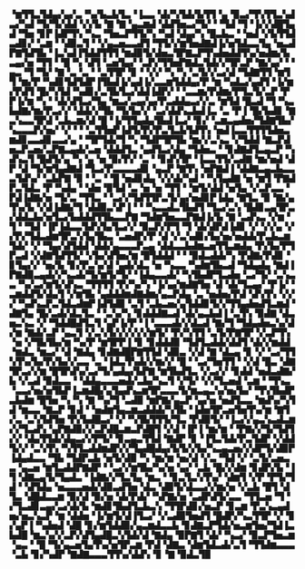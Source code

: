 ▝▆▜▜▃▜▟▄▞▄▞▃▝▚▞▙▃▙▜▃▝▐▃▃▝▟▞▚▜▟▞▙▜▜▝▄▝▉▃▞▜▚▜▜▃▚▟▃▞▚▟▝▜▞▜▞▟▟▝▞▞▙▝▇▝▇▝▄▃▆▟▝▟▟▜▅▃▞▜▞▝▝▜▟▝▜▝▐▞▞▟█▜▄▟▝▜▅▝▊▛▐▟▛▜▚▝▚▃▝▜▅▃▛▜▜▞▚▝▚▟▝▟▄▞▚▝█▃▙▃▝▝▅▟▝▞▙▜▜▟▃▟▊▞▝▃▆▝▝▟▉▃▜▝▝▞▄▃▅▃▃▟▜▝▜▜▞▞▆▜▅▟▇▟▐▞▅▜▟▃▃▜▄▝▅▃▟▛▇▜▟▜▙▝▐▃▚▟▐▜▟▟▜▜▜▝▆▟▉▜▞▟▅▃▜▛▇▃▛▜▚▟▅▟▟▜▚▞▅▟▆▞▙▃▄▞▅▝▜▜▝▝█▝▚▝▟▜▝▃▅▜▄▞▝▃▛▞▜▜▅▛▇▟▃▜▟▞▞▜▛▃▛▝▇▞▄▞▝▝▄▃▝▜▝▜▞▝▇▝▃▝▃▝▝▃▜▜▛▝▊▝▝▞▞▝▚▝▚▝▃▜▞▞▃▞▟▝▜▟▇▜▜▝▆▜▜▝▆▞▛▝▚▟▊▜▟▜▟▛▐▜▙▟▐▞▄▟▐▞▃▃▆▜▟▟▄▞▛▝▆▝▚▟▃▞▄▟▜▝▐▞▆▞▛▟▜▝█▞▚▜▟▝▚▟▊▞▃▜▙▜▃▞▟▟▐▟▛▞▝▝▃▃▆▞▛▟▆▞▛▜▃▜▞▃▛▝▛▛▐▞▆▝▚▝▝▟▞▟▜▃▞▜▄▝▆▃▞▃▄▞▄▞▛▃▟▟▄▃▞▞▃▝▆▜▟▝█▃▟▝▜▝▚▃▙▟▇▞▆▞▛▃▞▞▝▟▟▞▞▜▙▝▜▞▙▞▞▝▃▞▟▟▚▃▙▟▐▃▝▃▝▛▐▝█▞▙▟▊▝▇▃▚▃▃▜▛▟▝▃▙▃▆▞▟▝█▝▐▞▜▜▄▟▄▜▙▟▐▃▞▝▊▞▝▃▆▃▄▟▅▞▜▟▇▜▙▞▚▃▃▃▛▞▅▞▝▞▝▝▝▃▜▜▅▛▐▟▜▞▛▞▛▃▜▃▙▜▟▜▚▝▅▟▐▃▃▜▜▜▜▟▅▃▆▟▊▃▃▟▊▃▃▞▄▝▝▜▛▜▟▞▜▝▚▝▜▟▛▜▛▜▙▝▆▞▞▃▚▃▝▞▜▟▟▝▇▃▛▟▅▃▛▃▅▞▃▛▇▃▄▟▞▃▅▝▟▟▟▜▃▝▄▟▜▃▞▟▄▝▜▟▅▃▝▝▊▟▇▟▜▃▄▃▛▝▚▟▚▃▜▝█▟▜▞▄▝▚▝▄▝▅▝▉▞▛▞▝▃▝▝▊▟▚▜▛▝▐▃▃▜▜▞▃▟▇▝▆▞▅▟▝▟▛▝▟▝▜▞▆▜▄▟▇▟▝▜▃▞▛▃▃▃▃▟▊▝▄▃▛▝▇▜▚▝▅▛▇▟▐▝▟▟▇▃▄▃▙▃▃▃▜▟▚▞▝▃▙▛▇▝▉▝▝▃▝▝█▝▅▟▊▟▄▝▞▞▟▞▚▟▝▝▚▜▄▟▇▝▅▝▆▜▝▛▇▟▛▃▜▟▃▝▛▝▚▟▄▝▝▟▅▝▉▜▟▝▃▝▅▝▅▝▜▜▝▝▆▜▞▟▟▝▅▜▄▝▞▃▛▃▃▝▛▟▐▟▇▞▅▝▜▞▃▝▜▜▃▝▝▃▞▞▜▟▜▜▛▃▜▞▄▞▅▟▊▛▐▟▄▝▇▜▃▝▉▝▇▞▄▜▚▞▙▝▞▟▐▟▇▞▜▝▟▟▉▃▚▛▐▝▝▝▚▃▃▟▃▜▙▟▜▝▜▃▞▃▚▝█▟▊▃▄▜▛▃▞▟▟▃▙▞▅▜▃▞▙▟▟▟▜▜▙▃▃▛▇▝▜▟▆▜▅▃▃▛▇▟▐▞▙▝▇▝▃▟▚▃▝▞▆▝▜▝▝▜▟▝▐▛▐▟▃▃▜▟▚▜▄▜▃▞▞▝▉▃▛▞▛▜▝▜▝▟▞▟▛▟▐▟▊▝▞▝▞▞▄▝▞▞▛▞▜▟▃▟▆▜▛▃▚▜▄▜▙▃▝▃▅▟▛▞▛▝▟▝▞▃▚▟▊▞▙▞▅▞▅▟▟▞▛▃▙▃▆▜▟▞▝▞▝▜▄▞▟▜▟▟▝▟▟▞▄▃▃▃▛▃▄▝▟▟▃▃▙▟▆▃▅▜▜▃▆▟▄▝▛▞▙▞▛▜▛▃▟▝▞▟▇▜▟▜▜▞▝▞▙▞▟▜▅▞▆▝█▜▟▟▟▝▝▝▉▟▃▟▟▞▚▝▛▟▇▞▛▟▊▝▊▜▄▞▞▝▅▞▙▝▊▞▛▃▚▞▟▝▄▟▞▟▃▝▅▝▚▃▃▝▚▟▆▜▙▃▟▝▜▟▄▟▄▝▇▟▐▛▇▟▉▃▄▟▞▞▚▃▟▞▜▞▆▜▞▜▞▝▐▟▄▃▃▟▞▝▚▜▙▟▛▜▃▟▅▝▃▞▜▞▝▃▚▃▃▝▚▞▃▞▆▜▞▟▚▃▝▜▜▜▜▝▛▞▚▞▚▝▐▞▄▞▆▟▇▜▅▝▟▝▟▞▜▃▄▞▝▛▐▞▝▃▆▟▟▜▞▟▄▜▝▞▆▜▙▝▄▟▟▟▆▟▇▟▆▞▄▃▛▟▄▝▃▝▅▟▅▞▛▟▝▟▚▜▚▝▞▞▞▝▚▟▚▃▛▃▜▟▃▟▆▛▐▟▜▟▉▝▃▜▝▃▙▃▅▞▄▜▟▟▊▜▞▞▜▜▄▟▅▟▜▃▆▟▝▟▇▜▄▝█▞▃▟▞▟▃▜▃▝▝▃▚▞▚▝▊▟▟▟▇▃▟▝▟▞▄▃▙▟▐▝▃▜▚▝▉▟▇▝▟▃▅▃▚▃▝▞▝▜▟▟█▟▜▃▜▝▄▛▐▞▛▝▐▝▃▃▃▟▞▞▟▃▟▝▇▞▜▝▜▟▄▟▅▃▚▞▟▞▆▝▇▟▞▃▛▝▄▃▜▝▞▃▚▜▞▞▞▞▞▞▆▜▞▝▛▞▚▜▜▝▃▜▞▛▇▜▛▝▞▃▛▜▚▝▅▝▞▜▙▜▙▞▆▝▚▞▛▝▆▜▛▛▐▝▊▝▊▟▟▟▉▝▜▟▜▃▟▟▞▟▟▜▝▟▞▞▆▟▟▝▆▟▃▝▆▃▞▝▟▝▇▟▄▝▊▟▇▟█▛▇▜▜▟▝▟▉▃▝▞▟▝▇▝▟▃▄▝▊▝▞▝▃▞▜▜▚▜▚▞▙▞▛▞▙▞▞▃▃▝▃▝▐▟▃▜▚▟▞▞▆▞▞▝█▝▝▃▞▜▅▜▜▝▝▞▟▝█▃▝▟▇▜▛▃▞▞▆▝█▜▛▟▚▞▃▞▜▞▄▟▄▞▙▛▇▝▆▜▙▟▜▃▝▞▃▞▞▝▊▟▟▝▅▟▃▟▇▞▙▝▞▃▟▝▉▟▃▃▝▝▟▟▄▃▃▃▅▟▞▃▙▞▚▃▜▝▞▜▞▝▞▞▜▃▅▟▝▃▆▝▝▜▚▃▝▃▃▞▅▞▅▜▙▛▐▃▆▟█▞▄▜▄▟▚▃▆▜▛▃▃▃▜▞▆▃▄▃▚▞▅▞▙▞▝▜▚▜▙▟▛▃▙▟▆▝█▜▅▝▚▝▚▝▇▝▚▞▜▝▃▟▉▝▆▛▇▞▄▃▛▝▄▞▅▝▅▟▜▃▃▝▆▟▚▞▚▜▟▝▆▃▃▝▇▃▛▝▊▟▝▝▅▟▆▜▄▃▆▃▟▟▟▞▚▜▙▝▐▟▅▜▛▃▅▜▅▜▚▞▆▝▇▜▞▃▝▃▚▜▟▜▅▝▛▞▙▟█▃▞▝▞▝▚▜▙▜▜▜▞▜▃▝▛▟▉▜▞▝▐▃▞▞▄▃▚▃▟▃▆▞▞▜▃▟▚▝▄▛▇▟▉▞▞▃▛▟█▃▆▃▛▟█▜▝▞▟▝▐▛▐▝▆▞▆▝▝▛▇▞▞▜▞▜▟▜▞▞▝▟▄▜▜▟▞▟▄▃▞▞▛▜▞▝▊▃▄▃▜▜▟▝▇▟▛▝▊▝▐▜▃▜▟▞▛▃▜▟▛▝▞▟▟▜▞▞▝▃▚▜▚▝▚▜▜▃▟▟▆▟▛▞▞▜▄▟█▟▄▞▙▜▞▞▙▞▚▃▄▃▅▞▞▟▛▜▞▟▉▛▐▟▄▟▃▃▝▜▙▝▜▟▛▃▙▝▅▜▞▟▉▝▚▝▆▞▆▝▅▞▟▝▞▃▝▜▟▝▞▝▃▜▞▃▅▃▃▝▄▃▅▝▆▜▃▟▟▛▇▟▛▝▝▃▞▞▆▜▙▞▚▞▅▝▄▞▝▃▙▝█▞▞▟▆▝▊▟▛▞▙▝▐▜▝▟▇▃▄▜▞▜▄▟▃▝▐▟▇▞▞▜▃▜▄▝▆▃▝▝▊▃▜▃▚▜▚▞▝▟▆▜▝▞▛▝▛▜▞▜▟▝▝▟▜▟▄▝▅▃▃▃▅▟▞▟▉▃▟▜▅▝▟▃▝▟▉▜▞▟▃▃▞▞▆▞▅▝▞▃▙▝█▜▝▟▜▃▝▟█▟▃▃▆▝▉▞▟▝▉▞▅▝▟▞▛▟▞▝▚▛▇▞▅▝▃▟▛▟▜▞▃▃▝▜▜▃▅▝▜▝▞▜▃▟▊▃▄▞▃▞▟▞▙▝▆▟▊▜▙▟▜▃▙▃▚▝▜▜▛▟▊▞▅▃▛▝▊▃▆▝▛▃▚▃▄▟▅▞▅▃▚▃▛▝▆▝▟▟▅▝▐▞▆▜▞▟▐▜▃▞▝▞▃▟▉▜▅▟▜▝█▟▛▞▚▃▜▜▛▝▞▝▊▞▄▛▐▝▚▟▅▟▝▟█▝▊▞▆▜▟▟▉▞▄▃▆▟▃▃▙▝▊▟▇▃▛▜▟▞▅▃▆▜▅▞▜▟▐▃▙▟█▝▆▃▚▞▞▃▛▞▟▜▄▟█▃▚▜▟▞▟▝▇▟▄▝▉▛▇▜▝▟▞▝▚▃▞▝▉▃▛▜▅▃▆▝▄▃▝▝█▝▜▞▄▃▅▜▄▜▚▞▅▜▛▃▆▝▛▟▝▟▇▃▝▟▆▜▟▃▟▞▃▜▝▜▜▟▆▃▃▃▝▃▙▝▊▞▚▟▛▝▇▟▇▃▃▃▜▜▚▞▟▟▚▝▊▝▇▝▉▟▃▜▉
